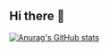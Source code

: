## Hi there 👋


[![Anurag's GitHub stats](https://github-readme-stats.vercel.app/api?username=Surafely)](https://github.com/anuraghazra/github-readme-stats)
